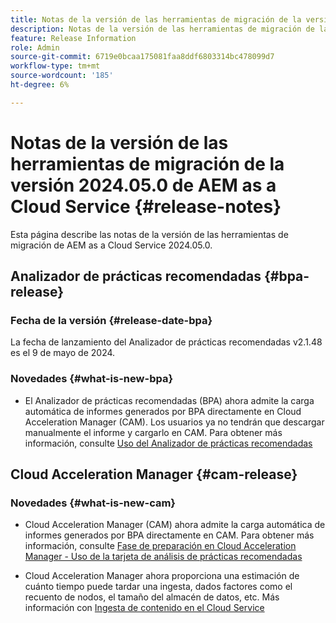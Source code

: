 ```yaml
---
title: Notas de la versión de las herramientas de migración de la versión 2024.05.0 de AEM as a Cloud Service
description: Notas de la versión de las herramientas de migración de la versión 2024.05.0 de AEM as a Cloud Service
feature: Release Information
role: Admin
source-git-commit: 6719e0bcaa175081faa8ddf6803314bc478099d7
workflow-type: tm+mt
source-wordcount: '185'
ht-degree: 6%

---
```


# Notas de la versión de las herramientas de migración de la versión 2024.05.0 de AEM as a Cloud Service {#release-notes}

Esta página describe las notas de la versión de las herramientas de migración de AEM as a Cloud Service 2024.05.0.

## Analizador de prácticas recomendadas {#bpa-release}

### Fecha de la versión {#release-date-bpa}

La fecha de lanzamiento del Analizador de prácticas recomendadas v2.1.48 es el 9 de mayo de 2024.

### Novedades {#what-is-new-bpa}

* El Analizador de prácticas recomendadas (BPA) ahora admite la carga automática de informes generados por BPA directamente en Cloud Acceleration Manager (CAM). Los usuarios ya no tendrán que descargar manualmente el informe y cargarlo en CAM. Para obtener más información, consulte [Uso del Analizador de prácticas recomendadas](/help/journey-migration/best-practices-analyzer/using-best-practices-analyzer.md)

## Cloud Acceleration Manager {#cam-release}

### Novedades {#what-is-new-cam}

* Cloud Acceleration Manager (CAM) ahora admite la carga automática de informes generados por BPA directamente en CAM. Para obtener más información, consulte [Fase de preparación en Cloud Acceleration Manager - Uso de la tarjeta de análisis de prácticas recomendadas](/help/journey-migration/cloud-acceleration-manager/using-cam/cam-readiness-phase.md#best-practices-analysis)

* Cloud Acceleration Manager ahora proporciona una estimación de cuánto tiempo puede tardar una ingesta, dados factores como el recuento de nodos, el tamaño del almacén de datos, etc. Más información con [Ingesta de contenido en el Cloud Service](/help/journey-migration/content-transfer-tool/using-content-transfer-tool/ingesting-content.md)
